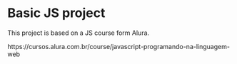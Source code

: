 <h1>Basic JS project</h1>
<p>This project is based on a JS course form Alura.</p>
<p>https://cursos.alura.com.br/course/javascript-programando-na-linguagem-web</p>
